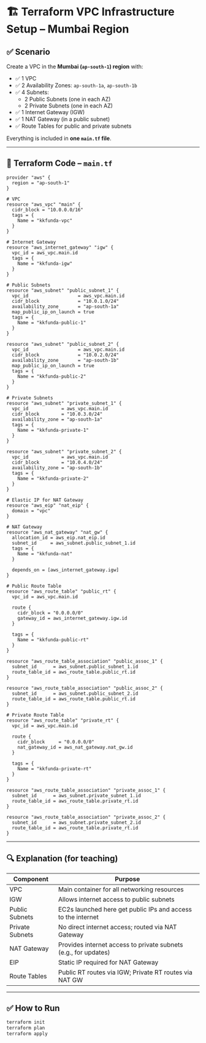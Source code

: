 # 🏗️ Terraform VPC Infrastructure Setup – Mumbai Region

## ✅ Scenario

Create a VPC in the **Mumbai (`ap-south-1`) region** with:

- ✅ 1 VPC
- ✅ 2 Availability Zones: `ap-south-1a`, `ap-south-1b`
- ✅ 4 Subnets:
  - 2 Public Subnets (one in each AZ)
  - 2 Private Subnets (one in each AZ)
- ✅ 1 Internet Gateway (IGW)
- ✅ 1 NAT Gateway (in a public subnet)
- ✅ Route Tables for public and private subnets

Everything is included in **one `main.tf` file**.

---

## 🧾 Terraform Code – `main.tf`

```hcl
provider "aws" {
  region = "ap-south-1"
}

# VPC
resource "aws_vpc" "main" {
  cidr_block = "10.0.0.0/16"
  tags = {
    Name = "kkfunda-vpc"
  }
}

# Internet Gateway
resource "aws_internet_gateway" "igw" {
  vpc_id = aws_vpc.main.id
  tags = {
    Name = "kkfunda-igw"
  }
}

# Public Subnets
resource "aws_subnet" "public_subnet_1" {
  vpc_id                  = aws_vpc.main.id
  cidr_block              = "10.0.1.0/24"
  availability_zone       = "ap-south-1a"
  map_public_ip_on_launch = true
  tags = {
    Name = "kkfunda-public-1"
  }
}

resource "aws_subnet" "public_subnet_2" {
  vpc_id                  = aws_vpc.main.id
  cidr_block              = "10.0.2.0/24"
  availability_zone       = "ap-south-1b"
  map_public_ip_on_launch = true
  tags = {
    Name = "kkfunda-public-2"
  }
}

# Private Subnets
resource "aws_subnet" "private_subnet_1" {
  vpc_id            = aws_vpc.main.id
  cidr_block        = "10.0.3.0/24"
  availability_zone = "ap-south-1a"
  tags = {
    Name = "kkfunda-private-1"
  }
}

resource "aws_subnet" "private_subnet_2" {
  vpc_id            = aws_vpc.main.id
  cidr_block        = "10.0.4.0/24"
  availability_zone = "ap-south-1b"
  tags = {
    Name = "kkfunda-private-2"
  }
}

# Elastic IP for NAT Gateway
resource "aws_eip" "nat_eip" {
  domain = "vpc"
}

# NAT Gateway
resource "aws_nat_gateway" "nat_gw" {
  allocation_id = aws_eip.nat_eip.id
  subnet_id     = aws_subnet.public_subnet_1.id
  tags = {
    Name = "kkfunda-nat"
  }

  depends_on = [aws_internet_gateway.igw]
}

# Public Route Table
resource "aws_route_table" "public_rt" {
  vpc_id = aws_vpc.main.id

  route {
    cidr_block = "0.0.0.0/0"
    gateway_id = aws_internet_gateway.igw.id
  }

  tags = {
    Name = "kkfunda-public-rt"
  }
}

resource "aws_route_table_association" "public_assoc_1" {
  subnet_id      = aws_subnet.public_subnet_1.id
  route_table_id = aws_route_table.public_rt.id
}

resource "aws_route_table_association" "public_assoc_2" {
  subnet_id      = aws_subnet.public_subnet_2.id
  route_table_id = aws_route_table.public_rt.id
}

# Private Route Table
resource "aws_route_table" "private_rt" {
  vpc_id = aws_vpc.main.id

  route {
    cidr_block     = "0.0.0.0/0"
    nat_gateway_id = aws_nat_gateway.nat_gw.id
  }

  tags = {
    Name = "kkfunda-private-rt"
  }
}

resource "aws_route_table_association" "private_assoc_1" {
  subnet_id      = aws_subnet.private_subnet_1.id
  route_table_id = aws_route_table.private_rt.id
}

resource "aws_route_table_association" "private_assoc_2" {
  subnet_id      = aws_subnet.private_subnet_2.id
  route_table_id = aws_route_table.private_rt.id
}
````

---

## 🔍 Explanation (for teaching)

| Component       | Purpose                                                         |
| --------------- | --------------------------------------------------------------- |
| VPC             | Main container for all networking resources                     |
| IGW             | Allows internet access to public subnets                        |
| Public Subnets  | EC2s launched here get public IPs and access to the internet    |
| Private Subnets | No direct internet access; routed via NAT Gateway               |
| NAT Gateway     | Provides internet access to private subnets (e.g., for updates) |
| EIP             | Static IP required for NAT Gateway                              |
| Route Tables    | Public RT routes via IGW; Private RT routes via NAT GW          |

---

## ✅ How to Run

```bash
terraform init
terraform plan
terraform apply
```


